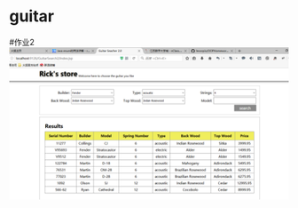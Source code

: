 # guitar
#作业2
![guitar销售系统2.0 搜索界面效果](https://github.com/leoorpio/OOPHomework/blob/master/GuitarSearch2/img/result_03.png "result03")
